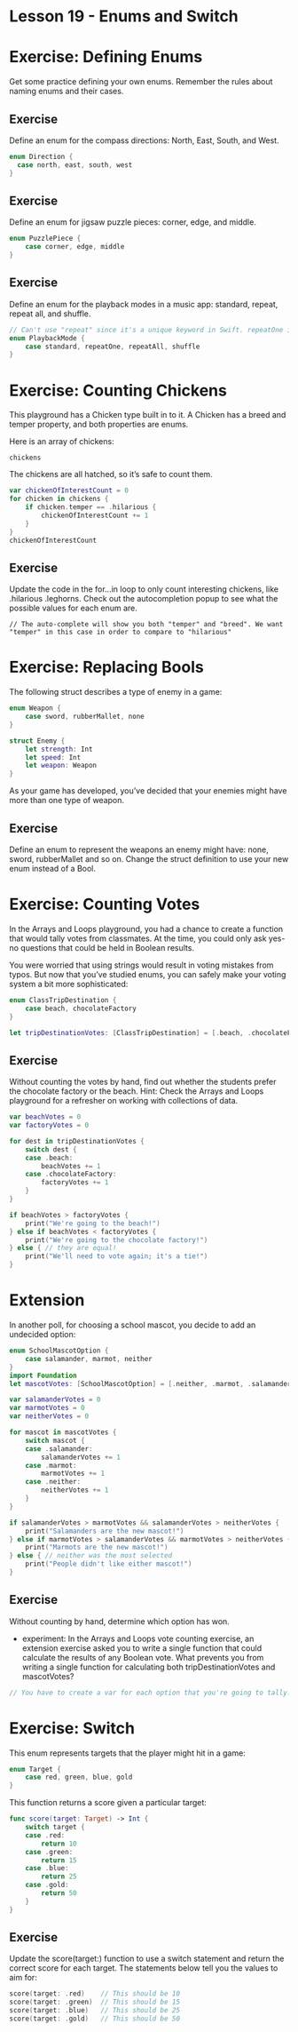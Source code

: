 # Lesson 19 - Enums and Switch

# Exercise: Defining Enums

Get some practice defining your own enums. Remember the rules about naming enums and their cases.

## Exercise
Define an enum for the compass directions: North, East, South, and West.

```swift
enum Direction {
  case north, east, south, west
}
```

## Exercise
Define an enum for jigsaw puzzle pieces: corner, edge, and middle.

```swift
enum PuzzlePiece {
    case corner, edge, middle
}
```

## Exercise
Define an enum for the playback modes in a music app: standard, repeat, repeat all, and shuffle.

```swift
// Can't use "repeat" since it's a unique keyword in Swift. repeatOne is a good candidate
enum PlaybackMode {
    case standard, repeatOne, repeatAll, shuffle
}
```

# Exercise: Counting Chickens
This playground has a Chicken type built in to it. A Chicken has a breed and temper property, and both properties are enums.

Here is an array of chickens:

```chickens```

The chickens are all hatched, so it’s safe to count them.

```swift
var chickenOfInterestCount = 0
for chicken in chickens {
    if chicken.temper == .hilarious {
        chickenOfInterestCount += 1
    }
}
chickenOfInterestCount
```

## Exercise
Update the code in the for…in loop to only count interesting chickens, like .hilarious .leghorns. Check out the autocompletion popup to see what the possible values for each enum are.

```
// The auto-complete will show you both "temper" and "breed". We want "temper" in this case in order to compare to "hilarious"
```

# Exercise: Replacing Bools
The following struct describes a type of enemy in a game:

```swift
enum Weapon {
    case sword, rubberMallet, none
}

struct Enemy {
    let strength: Int
    let speed: Int
    let weapon: Weapon
}
```

As your game has developed, you’ve decided that your enemies might have more than one type of weapon.

## Exercise
Define an enum to represent the weapons an enemy might have: none, sword, rubberMallet and so on. Change the struct definition to use your new enum instead of a Bool.

# Exercise: Counting Votes

In the Arrays and Loops playground, you had a chance to create a function that would tally votes from classmates. At the time, you could only ask yes-no questions that could be held in Boolean results.

You were worried that using strings would result in voting mistakes from typos. But now that you’ve studied enums, you can safely make your voting system a bit more sophisticated:

```swift
enum ClassTripDestination {
    case beach, chocolateFactory
}

let tripDestinationVotes: [ClassTripDestination] = [.beach, .chocolateFactory, .beach, .beach, .chocolateFactory, .chocolateFactory, .chocolateFactory, .beach, .beach, .beach, .chocolateFactory, .beach, .beach, .chocolateFactory, .beach, .beach, .beach, .chocolateFactory, .chocolateFactory, .beach, .chocolateFactory, .chocolateFactory, .chocolateFactory, .beach, .beach, .beach, .beach, .chocolateFactory, .beach, .chocolateFactory, .chocolateFactory, .beach, .chocolateFactory, .beach, .chocolateFactory, .beach, .beach, .beach, .beach, .chocolateFactory, .chocolateFactory, .chocolateFactory, .beach, .chocolateFactory, .beach, .chocolateFactory, .chocolateFactory, .beach, .chocolateFactory, .beach, .beach, .chocolateFactory, .beach, .beach, .beach, .chocolateFactory, .beach, .beach, .beach, .chocolateFactory, .chocolateFactory, .chocolateFactory, .beach, .beach, .chocolateFactory, .beach, .beach, .chocolateFactory, .beach, .beach, .chocolateFactory, .beach, .beach, .chocolateFactory, .beach, .chocolateFactory, .beach, .beach, .chocolateFactory, .beach, .chocolateFactory, .chocolateFactory, .beach, .beach, .beach, .beach, .chocolateFactory, .beach, .chocolateFactory, .chocolateFactory, .beach, .beach, .chocolateFactory, .chocolateFactory, .beach, .chocolateFactory, .chocolateFactory, .beach, .beach, .beach, .beach, .chocolateFactory, .beach, .beach, .beach, .chocolateFactory, .chocolateFactory, .chocolateFactory, .chocolateFactory, .beach, .chocolateFactory, .chocolateFactory, .beach, .beach, .beach, .chocolateFactory, .chocolateFactory, .beach, .chocolateFactory, .chocolateFactory, .beach, .chocolateFactory, .beach, .beach, .beach, .chocolateFactory, .chocolateFactory, .beach, .chocolateFactory, .beach, .chocolateFactory, .chocolateFactory, .beach, .beach, .beach, .beach, .chocolateFactory, .beach, .beach, .beach, .beach, .chocolateFactory, .beach, .beach, .chocolateFactory, .chocolateFactory, .chocolateFactory, .chocolateFactory, .beach, .chocolateFactory, .beach, .beach, .beach, .beach, .chocolateFactory, .beach, .beach, .chocolateFactory, .beach, .chocolateFactory, .beach, .chocolateFactory, .beach, .chocolateFactory, .beach, .chocolateFactory, .chocolateFactory, .beach, .beach, .chocolateFactory, .beach, .chocolateFactory, .chocolateFactory, .beach, .chocolateFactory, .beach, .beach, .beach, .beach, .chocolateFactory, .chocolateFactory, .chocolateFactory, .beach, .beach, .beach, .chocolateFactory, .chocolateFactory, .beach, .beach, .beach, .chocolateFactory, .chocolateFactory, .beach, .chocolateFactory, .chocolateFactory, .chocolateFactory, .beach, .beach, .chocolateFactory, .chocolateFactory]
```

## Exercise
Without counting the votes by hand, find out whether the students prefer the chocolate factory or the beach. Hint: Check the Arrays and Loops playground for a refresher on working with collections of data.

```swift
var beachVotes = 0
var factoryVotes = 0

for dest in tripDestinationVotes {
    switch dest {
    case .beach:
        beachVotes += 1
    case .chocolateFactory:
        factoryVotes += 1
    }
}

if beachVotes > factoryVotes {
    print("We're going to the beach!")
} else if beachVotes < factoryVotes {
    print("We're going to the chocolate factory!")
} else { // they are equal!
    print("We'll need to vote again; it's a tie!")
}
```

# Extension
In another poll, for choosing a school mascot, you decide to add an undecided option:

```swift
enum SchoolMascotOption {
    case salamander, marmot, neither
}
import Foundation
let mascotVotes: [SchoolMascotOption] = [.neither, .marmot, .salamander, .neither, .marmot, .neither, .neither, .marmot, .neither, .salamander, .salamander, .marmot, .neither, .neither, .salamander, .neither, .neither, .marmot, .salamander, .neither, .neither, .neither, .marmot, .marmot, .neither, .neither, .marmot, .salamander, .neither, .marmot, .marmot, .marmot, .marmot, .neither, .salamander, .salamander, .salamander, .salamander, .salamander, .salamander, .salamander, .marmot, .neither, .salamander, .salamander, .neither, .salamander, .neither, .salamander, .salamander, .salamander, .salamander, .salamander, .salamander, .marmot, .neither, .neither, .marmot, .salamander, .neither, .neither, .salamander, .salamander, .neither, .salamander, .salamander, .salamander, .salamander, .neither, .salamander, .neither, .salamander, .marmot, .salamander, .marmot, .salamander, .salamander, .marmot, .salamander, .neither, .marmot, .marmot, .marmot, .salamander, .marmot, .salamander, .marmot, .neither, .marmot, .neither, .salamander, .marmot, .marmot, .marmot, .neither, .marmot, .marmot, .salamander, .neither, .neither, .salamander, .neither, .neither, .marmot, .neither, .salamander, .salamander, .salamander, .neither, .neither, .salamander, .salamander, .salamander, .marmot, .salamander, .salamander, .marmot, .salamander, .neither, .marmot, .marmot, .neither, .neither, .salamander, .marmot, .neither, .marmot, .salamander, .salamander, .marmot, .salamander, .neither, .salamander, .marmot, .neither, .salamander, .marmot, .marmot, .salamander, .marmot, .salamander, .marmot, .salamander, .salamander, .marmot, .marmot, .neither, .marmot, .neither, .marmot, .salamander, .salamander, .salamander, .neither, .salamander, .salamander, .neither, .marmot, .neither, .marmot, .marmot, .marmot, .marmot, .neither, .marmot, .neither, .salamander, .marmot, .salamander, .neither, .salamander, .salamander, .marmot, .neither, .marmot, .neither, .salamander, .neither, .salamander, .neither, .neither, .marmot, .salamander, .neither, .marmot, .salamander, .marmot, .neither, .salamander, .neither, .neither, .salamander, .salamander, .salamander, .neither, .salamander, .neither, .marmot, .salamander, .marmot]

var salamanderVotes = 0
var marmotVotes = 0
var neitherVotes = 0

for mascot in mascotVotes {
    switch mascot {
    case .salamander:
        salamanderVotes += 1
    case .marmot:
        marmotVotes += 1
    case .neither:
        neitherVotes += 1
    }
}

if salamanderVotes > marmotVotes && salamanderVotes > neitherVotes {
    print("Salamanders are the new mascot!")
} else if marmotVotes > salamanderVotes && marmotVotes > neitherVotes {
    print("Marmots are the new mascot!")
} else { // neither was the most selected
    print("People didn't like either mascot!")
}
```

## Exercise
Without counting by hand, determine which option has won.
* experiment: In the Arrays and Loops vote counting exercise, an extension exercise asked you to write a single function that could calculate the results of any Boolean vote. What prevents you from writing a single function for calculating both tripDestinationVotes and mascotVotes?

```swift
// You have to create a var for each option that you're going to tally. Trips have two options to vote for, and mascots have 3 options. Inside our function, we can't create different amounts of variables.
```

# Exercise: Switch
This enum represents targets that the player might hit in a game:

```swift
enum Target {
    case red, green, blue, gold
}
```

This function returns a score given a particular target:

```swift
func score(target: Target) -> Int {
    switch target {
    case .red:
        return 10
    case .green:
        return 15
    case .blue:
        return 25
    case .gold:
        return 50
    }
}
```

## Exercise
Update the score(target:) function to use a switch statement and return the correct score for each target. The statements below tell you the values to aim for:

```swift
score(target: .red)    // This should be 10
score(target: .green)  // This should be 15
score(target: .blue)   // This should be 25
score(target: .gold)   // This should be 50
```




